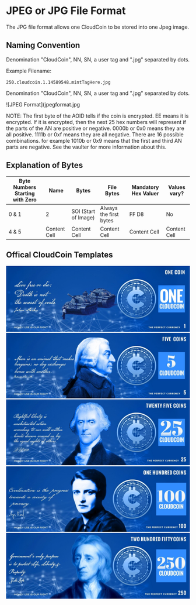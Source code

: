 # JPEG or JPG File Format
The JPG file format allows one CloudCoin to be stored into one Jpeg image. 

## Naming Convention

Denomination "CloudCoin", NN, SN, a user tag and ".jpg" separated by dots.

Example Filename:
```
250.cloudcoin.1.14589548.mintTagHere.jpg
```
Denomination "CloudCoin", NN, SN, a user tag and ".jpg" separated by dots.


![JPEG Format](jpegformat.jpg

NOTE: The first byte of the AOID tells if the coin is encrypted. EE means it is encrypted. 
If it is encrypted, then the next 25 hex numbers will represent if the parts of the AN are positive or negative. 
0000b or 0x0 means they are all positive. 1111b or 0xf means they are all negative. There are 16 possible combinations. 
for example 1010b or 0x9 means that the first and third AN parts are negative. See the vaulter for more information about this. 

## Explanation of Bytes

| Byte Numbers Starting with Zero | Name  | Bytes | File Bytes  | Mandatory Hex Valuer | Values vary? | 
| ------------- | ------------- | ------------- | ------------- | ------------- | ------------- |
| 0 & 1   |2 | SOI (Start of Image) | Always the first bytes  | FF D8   | No |
| 4 & 5  | Content Cell  | Content Cell  | Content Cell  | Content Cell  | Content Cell  |


## Offical CloudCoin Templates

![1 Template](jpeg1.jpg)
![5 Template](jpeg5.jpg)
![25 Template](jpeg25.jpg)
![100 Template](jpeg100.jpg)
![250 Template](jpeg250.jpg)
